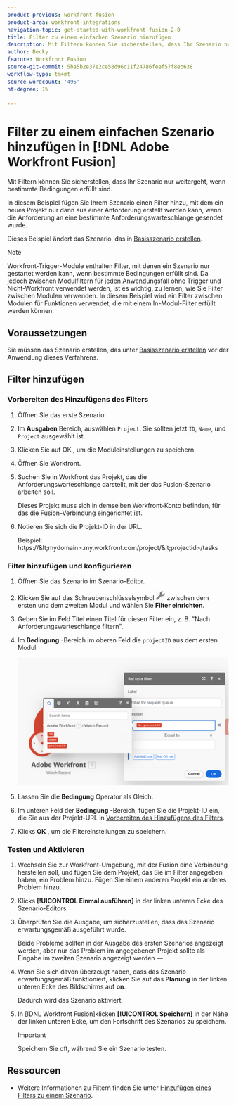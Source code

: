 ```yaml
---
product-previous: workfront-fusion
product-area: workfront-integrations
navigation-topic: get-started-with-workfront-fusion-2-0
title: Filter zu einem einfachen Szenario hinzufügen
description: Mit Filtern können Sie sicherstellen, dass Ihr Szenario nur weitergeht, wenn bestimmte Bedingungen erfüllt sind.
author: Becky
feature: Workfront Fusion
source-git-commit: 5ba5b2e37e2ce58d96d11f24786feef57f8eb638
workflow-type: tm+mt
source-wordcount: '495'
ht-degree: 1%

---
```


# Filter zu einem einfachen Szenario hinzufügen in [!DNL Adobe Workfront Fusion]

Mit Filtern können Sie sicherstellen, dass Ihr Szenario nur weitergeht, wenn bestimmte Bedingungen erfüllt sind.

In diesem Beispiel fügen Sie Ihrem Szenario einen Filter hinzu, mit dem ein neues Projekt nur dann aus einer Anforderung erstellt werden kann, wenn die Anforderung an eine bestimmte Anforderungswarteschlange gesendet wurde.

Dieses Beispiel ändert das Szenario, das in [Basisszenario erstellen](/help/quicksilver/workfront-fusion/get-started/build-practice-scenarios/create-simple-scenario.md).

>[!NOTE]
>
>Workfront-Trigger-Module enthalten Filter, mit denen ein Szenario nur gestartet werden kann, wenn bestimmte Bedingungen erfüllt sind. Da jedoch zwischen Modulfiltern für jeden Anwendungsfall ohne Trigger und Nicht-Workfront verwendet werden, ist es wichtig, zu lernen, wie Sie Filter zwischen Modulen verwenden. In diesem Beispiel wird ein Filter zwischen Modulen für Funktionen verwendet, die mit einem In-Modul-Filter erfüllt werden können.

## Voraussetzungen

Sie müssen das Szenario erstellen, das unter [Basisszenario erstellen](/help/quicksilver/workfront-fusion/get-started/build-practice-scenarios/create-simple-scenario.md) vor der Anwendung dieses Verfahrens.

## Filter hinzufügen

### Vorbereiten des Hinzufügens des Filters

1. Öffnen Sie das erste Szenario.
1. Im **Ausgaben** Bereich, auswählen `Project`.
Sie sollten jetzt `ID`, `Name`, und `Project` ausgewählt ist.
1. Klicken Sie auf OK , um die Moduleinstellungen zu speichern.
1. Öffnen Sie Workfront.
1. Suchen Sie in Workfront das Projekt, das die Anforderungswarteschlange darstellt, mit der das Fusion-Szenario arbeiten soll.

   Dieses Projekt muss sich in demselben Workfront-Konto befinden, für das die Fusion-Verbindung eingerichtet ist.

1. Notieren Sie sich die Projekt-ID in der URL.

   Beispiel: https://\&lt;mydomain>.my.workfront.com/project/\&lt;projectid>/tasks

### Filter hinzufügen und konfigurieren

1. Öffnen Sie das Szenario im Szenario-Editor.
1. Klicken Sie auf das Schraubenschlüsselsymbol ![Schraubensymbol](assets/wrench-icon.png) zwischen dem ersten und dem zweiten Modul und wählen Sie **Filter einrichten**.
1. Geben Sie im Feld Titel einen Titel für diesen Filter ein, z. B. &quot;Nach Anforderungswarteschlange filtern&quot;.
1. Im **Bedingung** -Bereich im oberen Feld die `projectID` aus dem ersten Modul.

   ![Projekt-ID zuordnen](assets/map-proj-id.png)
1. Lassen Sie die **Bedingung** Operator als Gleich.
1. Im unteren Feld der **Bedingung** -Bereich, fügen Sie die Projekt-ID ein, die Sie aus der Projekt-URL in [Vorbereiten des Hinzufügens des Filters](#prepare-to-add-the-filter).
1. Klicks **OK** , um die Filtereinstellungen zu speichern.

### Testen und Aktivieren

1. Wechseln Sie zur Workfront-Umgebung, mit der Fusion eine Verbindung herstellen soll, und fügen Sie dem Projekt, das Sie im Filter angegeben haben, ein Problem hinzu. Fügen Sie einem anderen Projekt ein anderes Problem hinzu.
1. Klicks **[!UICONTROL Einmal ausführen]** in der linken unteren Ecke des Szenario-Editors.
1. Überprüfen Sie die Ausgabe, um sicherzustellen, dass das Szenario erwartungsgemäß ausgeführt wurde.

   Beide Probleme sollten in der Ausgabe des ersten Szenarios angezeigt werden, aber nur das Problem im angegebenen Projekt sollte als Eingabe im zweiten Szenario angezeigt werden —
1. Wenn Sie sich davon überzeugt haben, dass das Szenario erwartungsgemäß funktioniert, klicken Sie auf das **Planung** in der linken unteren Ecke des Bildschirms auf **on**.

   Dadurch wird das Szenario aktiviert.
1. In [!DNL Workfront Fusion]klicken **[!UICONTROL Speichern]** in der Nähe der linken unteren Ecke, um den Fortschritt des Szenarios zu speichern.

   >[!IMPORTANT]
   >
   >Speichern Sie oft, während Sie ein Szenario testen.

## Ressourcen

* Weitere Informationen zu Filtern finden Sie unter [Hinzufügen eines Filters zu einem Szenario](/help/quicksilver/workfront-fusion/scenarios/add-a-filter-to-a-scenario.md).

